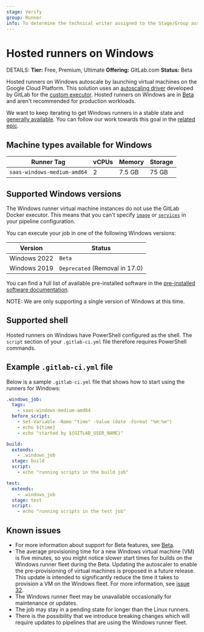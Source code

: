 ```yaml
---
stage: Verify
group: Runner
info: To determine the technical writer assigned to the Stage/Group associated with this page, see https://handbook.gitlab.com/handbook/product/ux/technical-writing/#assignments
---
```


# Hosted runners on Windows

DETAILS:
**Tier:** Free, Premium, Ultimate
**Offering:** GitLab.com
**Status:** Beta

Hosted runners on Windows autoscale by launching virtual machines on
the Google Cloud Platform. This solution uses an
[autoscaling driver](https://gitlab.com/gitlab-org/ci-cd/custom-executor-drivers/autoscaler/-/blob/main/docs/README.md)
developed by GitLab for the [custom executor](https://docs.gitlab.com/runner/executors/custom.html).
Hosted runners on Windows are in [Beta](../../../policy/experiment-beta-support.md#beta)
and aren't recommended for production workloads.

We want to keep iterating to get Windows runners in a stable state and
[generally available](../../../policy/experiment-beta-support.md#generally-available-ga).
You can follow our work towards this goal in the
[related epic](https://gitlab.com/groups/gitlab-org/-/epics/2162).

## Machine types available for Windows

| Runner Tag                  | vCPUs | Memory | Storage |
| --------------------------- | ----- | ------ | ------- |
| `saas-windows-medium-amd64` | 2     | 7.5 GB | 75 GB   |

## Supported Windows versions

The Windows runner virtual machine instances do not use the GitLab Docker executor. This means that you can't specify
[`image`](../../../ci/yaml/index.md#image) or [`services`](../../../ci/yaml/index.md#services) in your pipeline configuration.

You can execute your job in one of the following Windows versions:

| Version      | Status        |
|--------------|---------------|
| Windows 2022 | `Beta`        |
| Windows 2019 | `Deprecated` (Removal in 17.0) |

You can find a full list of available pre-installed software in
the [pre-installed software documentation](https://gitlab.com/gitlab-org/ci-cd/shared-runners/images/gcp/windows-containers/blob/main/cookbooks/preinstalled-software/README.md).

NOTE:
We are only supporting a single version of Windows at this time.

## Supported shell

Hosted runners on Windows have PowerShell configured as the shell.
The `script` section of your `.gitlab-ci.yml` file therefore requires PowerShell commands.

## Example `.gitlab-ci.yml` file

Below is a sample `.gitlab-ci.yml` file that shows how to start using the runners for Windows:

```yaml
.windows_job:
  tags:
    - saas-windows-medium-amd64
  before_script:
    - Set-Variable -Name "time" -Value (date -Format "%H:%m")
    - echo ${time}
    - echo "started by ${GITLAB_USER_NAME}"

build:
  extends:
    - .windows_job
  stage: build
  script:
    - echo "running scripts in the build job"

test:
  extends:
    - .windows_job
  stage: test
  script:
    - echo "running scripts in the test job"
```

## Known issues

- For more information about support for Beta features, see [Beta](../../../policy/experiment-beta-support.md#beta).
- The average provisioning time for a new Windows virtual machine (VM) is five minutes, so
  you might notice slower start times for builds on the Windows runner
  fleet during the Beta. Updating the autoscaler to enable the pre-provisioning
  of virtual machines is proposed in a future release. This update is intended to
  significantly reduce the time it takes to provision a VM on the Windows fleet.
  For more information, see [issue 32](https://gitlab.com/gitlab-org/ci-cd/custom-executor-drivers/autoscaler/-/issues/32).
- The Windows runner fleet may be unavailable occasionally
  for maintenance or updates.
- The job may stay in a pending state for longer than the
  Linux runners.
- There is the possibility that we introduce breaking changes which will
  require updates to pipelines that are using the Windows runner
  fleet.

